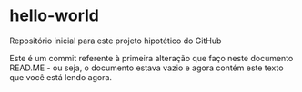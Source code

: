 # hello-world
Repositório inicial para este projeto hipotético do GitHub

Este é um commit referente à primeira alteração que faço neste documento READ.ME - ou seja, o documento estava vazio e agora contém este texto que você está lendo agora.  
